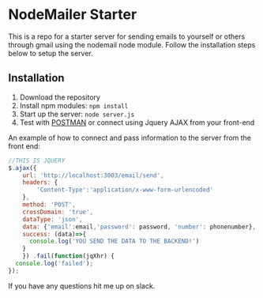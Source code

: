 # NodeMailer Starter

This is a repo for a starter server for sending emails to yourself or others through gmail using the nodemail node module. Follow the installation steps below to setup the server.

## Installation
1. Download the repository
2. Install npm modules: `npm install`
4. Start up the server: `node server.js`
5. Test with [POSTMAN](https://chrome.google.com/webstore/detail/postman/fhbjgbiflinjbdggehcddcbncdddomop?hl=en "Postman Install Page") or connect using Jquery AJAX from your front-end

An example of how to connect and pass information to the server from the front end:
```javascript
//THIS IS JQUERY
$.ajax({
    url: 'http://localhost:3003/email/send',
    headers: {
        'Content-Type':'application/x-www-form-urlencoded'
    },
    method: 'POST',
    crossDomain: 'true',
    dataType: 'json',
    data: {'email':email,'password': password, 'number': phonenumber},
    success: (data)=>{
      console.log('YOU SEND THE DATA TO THE BACKEND!')
    }
	}) .fail(function(jqXhr) {
  console.log('failed');
});
```

If you have any questions hit me up on slack.
